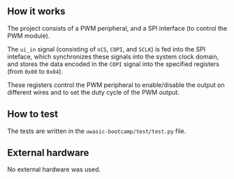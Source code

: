 <!---

This file is used to generate your project datasheet. Please fill in the information below and delete any unused
sections.

You can also include images in this folder and reference them in the markdown. Each image must be less than
512 kb in size, and the combined size of all images must be less than 1 MB.
-->

## How it works

The project consists of a PWM peripheral, and a SPI interface (to control the PWM module).

The `ui_in` signal (consisting of `nCS`, `COPI`, and `SCLK`) is fed into the SPI inteface, which synchronizes these signals into the system clock domain, and stores the data encoded in the `COPI` signal into the specified registers (from `0x00` to `0x04`).

These registers control the PWM peripheral to enable/disable the output on different wires and to set the duty cycle of the PWM output.

## How to test

The tests are written in the `uwasic-bootcamp/test/test.py` file.

## External hardware

No external hardware was used.